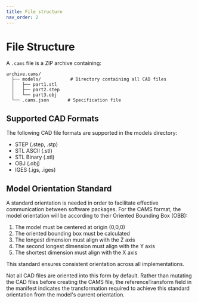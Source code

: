 ```yaml
---
title: File structure
nav_order: 2
---
```


# File Structure

A `.cams` file is a ZIP archive containing:

```
archive.cams/
  ├── models/           # Directory containing all CAD files
  │   ├── part1.stl
  │   ├── part2.step
  │   └── part3.obj
  └── .cams.json       # Specification file

```

## Supported CAD Formats

The following CAD file formats are supported in the models directory:

- STEP (.step, .stp)
- STL ASCII (.stl)
- STL Binary (.stl)
- OBJ (.obj)
- IGES (.igs, .iges)

## Model Orientation Standard

A standard orientation is needed in order to facilitate effective communication between software packages. For the CAMS format, the model orientation will be according to their Oriented Bounding Box (OBB):

1. The model must be centered at origin (0,0,0)
2. The oriented bounding box must be calculated
3. The longest dimension must align with the Z axis
4. The second longest dimension must align with the Y axis
5. The shortest dimension must align with the X axis

This standard ensures consistent orientation across all implementations. 

Not all CAD files are oriented into this form by default. Rather than mutating the CAD files before creating the CAMS file, the referenceTransform field in the manifest indicates the transformation required to achieve this standard orientation from the model's current orientation.